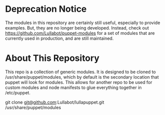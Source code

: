 Deprecation Notice
==================
The modules in this repository are certainly still useful, especially to provide
examples. But, they are no longer being developed. Instead, check out
https://github.com/Lullabot/puppet-modules for a set of modules that are
currently used in production, and are still maintained.

About This Repository
=====================
This repo is a collection of generic modules. It is designed to be cloned
to /usr/share/puppet/modules, which by default is the secondary location that
puppet will look for modules. This allows for another repo to be used for
custom modules and node manifests to glue everything together in /etc/puppet.

git clone git@github.com:Lullabot/lullapuppet.git /usr/share/puppet/modules
